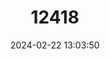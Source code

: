 ---
title: "12418"
category: "Lutodrilus multivesiculatus"
draft: false
date: 2024-02-22 13:03:50
languages:
  English: ["Louisiana Mud Worm"]
---